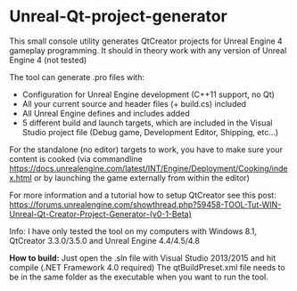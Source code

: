 # Unreal-Qt-project-generator
This small console utility generates QtCreator projects for Unreal Engine 4 gameplay programming.
It should in theory work with any version of Unreal Engine 4 (not tested)

The tool can generate .pro files with:
<ul>
  <li>Configuration for Unreal Engine development (C++11 support, no Qt)
  <li>All your current source and header files (+ build.cs) included</li>
  <li>All Unreal Engine defines and includes added</li>
  <li>5 different build and launch targets, which are included in the Visual Studio project file (Debug game, Development Editor, Shipping, etc...)</li>
</ul>

For the standalone (no editor) targets to work, you have to make sure your content is cooked (via commandline https://docs.unrealengine.com/latest/INT/Engine/Deployment/Cooking/index.html or by launching the game externally from within the editor)

For more information and a tutorial how to setup QtCreator see this post:
https://forums.unrealengine.com/showthread.php?59458-TOOL-Tut-WIN-Unreal-Qt-Creator-Project-Generator-(v0-1-Beta)

Info: I have only tested the tool on my computers with Windows 8.1, QtCreator 3.3.0/3.5.0 and Unreal Engine 4.4/4.5/4.8

<b>How to build:</b>
Just open the .sln file with Visual Studio 2013/2015 and hit compile (.NET Framework 4.0 required)
The qtBuildPreset.xml file needs to be in the same folder as the executable when you want to run the tool.

